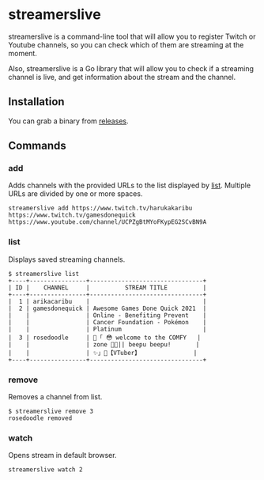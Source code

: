 # streamerslive

streamerslive is a command-line tool that will allow you to register Twitch or Youtube channels,
so you can check which of them are streaming at the moment.

Also, streamerslive is a Go library that will allow you to check if a streaming channel
is live, and get information about the stream and the channel.

## Installation

You can grab a binary from [releases](https://github.com/JonathanGzzBen/streamerslive/releases/latest).

## Commands

### add

Adds channels with the provided URLs to the list displayed by [list](#list). Multiple URLs are divided by one or more spaces.

```shell
streamerslive add https://www.twitch.tv/harukakaribu https://www.twitch.tv/gamesdonequick https://www.youtube.com/channel/UCPZgBtMYoFKypEG2SCvBN9A
```

### list

Displays saved streaming channels.

```shell
$ streamerslive list
+----+----------------+--------------------------------+
| ID |    CHANNEL     |          STREAM TITLE          |
+----+----------------+--------------------------------+
|  1 | arikacaribu    |                                |
|  2 | gamesdonequick | Awesome Games Done Quick 2021  |
|    |                | Online - Benefiting Prevent    |
|    |                | Cancer Foundation - Pokémon    |
|    |                | Platinum                       |
|  3 | rosedoodle     | 🌸「 😳 welcome to the COMFY   |
|    |                | zone 🌹💖|| beepu beepu!       |
|    |                | ✨」🌸【VTuber】               |
+----+----------------+--------------------------------+
```

### remove

Removes a channel from list.

```shell
$ streamerslive remove 3
rosedoodle removed
```

### watch

Opens stream in default browser.

```shell
streamerslive watch 2
```
